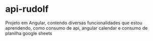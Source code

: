 # api-rudolf
Projeto em Angular, contendo diversas funcionalidades que estou aprendendo, como consumo de api, angular calendar e consumo de planilha google sheets
